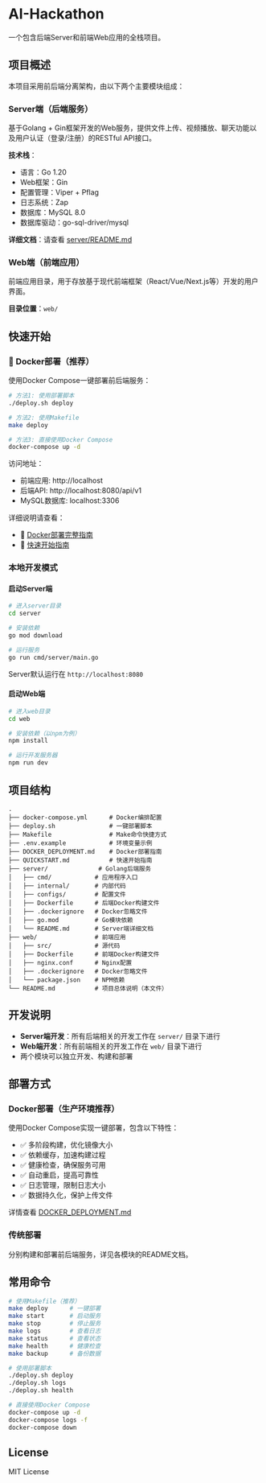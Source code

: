# AI-Hackathon

一个包含后端Server和前端Web应用的全栈项目。

## 项目概述

本项目采用前后端分离架构，由以下两个主要模块组成：

### Server端（后端服务）

基于Golang + Gin框架开发的Web服务，提供文件上传、视频播放、聊天功能以及用户认证（登录/注册）的RESTful API接口。

**技术栈**：
- 语言：Go 1.20
- Web框架：Gin
- 配置管理：Viper + Pflag
- 日志系统：Zap
- 数据库：MySQL 8.0
- 数据库驱动：go-sql-driver/mysql

**详细文档**：请查看 [server/README.md](server/README.md)

### Web端（前端应用）

前端应用目录，用于存放基于现代前端框架（React/Vue/Next.js等）开发的用户界面。

**目录位置**：`web/`

## 快速开始

### 🐳 Docker部署（推荐）

使用Docker Compose一键部署前后端服务：

```bash
# 方法1: 使用部署脚本
./deploy.sh deploy

# 方法2: 使用Makefile
make deploy

# 方法3: 直接使用Docker Compose
docker-compose up -d
```

访问地址：
- 前端应用: http://localhost
- 后端API: http://localhost:8080/api/v1
- MySQL数据库: localhost:3306

详细说明请查看：
- 📖 [Docker部署完整指南](DOCKER_DEPLOYMENT.md)
- 🚀 [快速开始指南](QUICKSTART.md)

### 本地开发模式

#### 启动Server端

```bash
# 进入server目录
cd server

# 安装依赖
go mod download

# 运行服务
go run cmd/server/main.go
```

Server默认运行在 `http://localhost:8080`

#### 启动Web端

```bash
# 进入web目录
cd web

# 安装依赖（以npm为例）
npm install

# 运行开发服务器
npm run dev
```

## 项目结构

```
.
├── docker-compose.yml      # Docker编排配置
├── deploy.sh               # 一键部署脚本
├── Makefile                # Make命令快捷方式
├── .env.example            # 环境变量示例
├── DOCKER_DEPLOYMENT.md    # Docker部署指南
├── QUICKSTART.md           # 快速开始指南
├── server/              # Golang后端服务
│   ├── cmd/            # 应用程序入口
│   ├── internal/       # 内部代码
│   ├── configs/        # 配置文件
│   ├── Dockerfile      # 后端Docker构建文件
│   ├── .dockerignore   # Docker忽略文件
│   ├── go.mod          # Go模块依赖
│   └── README.md       # Server端详细文档
├── web/                # 前端应用
│   ├── src/            # 源代码
│   ├── Dockerfile      # 前端Docker构建文件
│   ├── nginx.conf      # Nginx配置
│   ├── .dockerignore   # Docker忽略文件
│   └── package.json    # NPM依赖
└── README.md           # 项目总体说明（本文件）
```

## 开发说明

- **Server端开发**：所有后端相关的开发工作在 `server/` 目录下进行
- **Web端开发**：所有前端相关的开发工作在 `web/` 目录下进行
- 两个模块可以独立开发、构建和部署

## 部署方式

### Docker部署（生产环境推荐）

使用Docker Compose实现一键部署，包含以下特性：

- ✅ 多阶段构建，优化镜像大小
- ✅ 依赖缓存，加速构建过程
- ✅ 健康检查，确保服务可用
- ✅ 自动重启，提高可靠性
- ✅ 日志管理，限制日志大小
- ✅ 数据持久化，保护上传文件

详情查看 [DOCKER_DEPLOYMENT.md](DOCKER_DEPLOYMENT.md)

### 传统部署

分别构建和部署前后端服务，详见各模块的README文档。

## 常用命令

```bash
# 使用Makefile（推荐）
make deploy      # 一键部署
make start       # 启动服务
make stop        # 停止服务
make logs        # 查看日志
make status      # 查看状态
make health      # 健康检查
make backup      # 备份数据

# 使用部署脚本
./deploy.sh deploy
./deploy.sh logs
./deploy.sh health

# 直接使用Docker Compose
docker-compose up -d
docker-compose logs -f
docker-compose down
```

## License

MIT License
